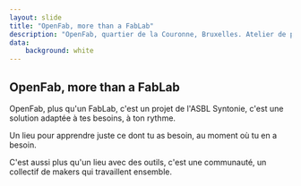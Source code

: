 ```yaml
---
layout: slide
title: "OpenFab, more than a FabLab"
description: "OpenFab, quartier de la Couronne, Bruxelles. Atelier de prototypage"
data:
    background: white
---
```

## OpenFab, more than a FabLab

OpenFab, plus qu'un FabLab, c'est un projet de l'ASBL Syntonie, c'est une solution adaptée à tes besoins, à ton rythme.

Un lieu pour apprendre juste ce dont tu as besoin, au moment où tu en a besoin.

C'est aussi plus qu'un lieu avec des outils, c'est une communauté, un collectif de makers qui travaillent ensemble.
